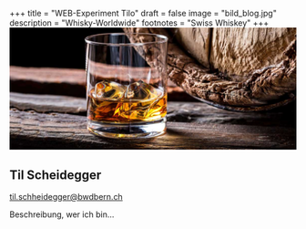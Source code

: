 +++
title = "WEB-Experiment Tilo"
draft = false
image = "bild_blog.jpg"
description = "Whisky-Worldwide"
footnotes = "Swiss Whiskey"
+++
![Nehmen Sie sich Zeit, Zeit für sich und Ihr wertvolles Leben. Zeit für und mit Menschen, die Ihnen wichtig sind und mit denen Sie besondere Momente teilen möchten. Nehmen Sie sich Zeit, die Seele dieser edlen Whiskys zu ergründen und zu geniessen. Schliessen Sie Ihre Augen, wenn das Ergebnis von Jahren der Besinnung auf Ihre Geschmackssinne treffen und der Zauber von Erinnerungen mit diesen besonderen Menschen im Geiste seinen Ausdruck findet.](bild_blog.jpg "44")

## Til Scheidegger

til.schheidegger@bwdbern.ch

Beschreibung, wer ich bin...
